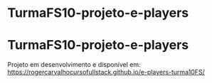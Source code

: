 # TurmaFS10-projeto-e-players
# TurmaFS10-projeto-e-players
Projeto em desenvolvimento e disponível em: https://rogercarvalhocursofullstack.github.io/e-players-turma10FS/

